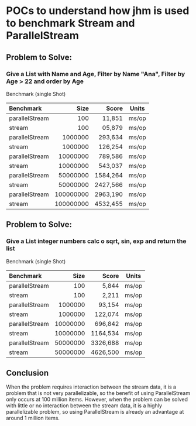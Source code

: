 # POCs to understand how jhm is used to benchmark Stream and ParallelStream 
## Problem to Solve:
###  Give a List with Name and Age, Filter by Name "Ana", Filter by Age > 22 and order by Age

Benchmark (single Shot)

| Benchmark      |      Size |    Score |  Units  |
|:---------------|----------:|---------:|:-------:| 
| parallelStream |       100 |   11,851 |  ms/op  |
| stream         |       100 |   05,879 |  ms/op  |
| parallelStream |   1000000 |  293,634 |  ms/op  |
| stream         |   1000000 |  126,254 |  ms/op  |
| parallelStream |  10000000 |  789,586 |  ms/op  |
| stream         |  10000000 |  543,037 |  ms/op  |
| parallelStream |  50000000 | 1584,264 |  ms/op  |
| stream         |  50000000 | 2427,566 |  ms/op  |
| parallelStream | 100000000 | 2963,190 |  ms/op  |
| stream         | 100000000 | 4532,455 |  ms/op  |


## Problem to Solve:
###  Give a List integer numbers calc o sqrt, sin, exp and return the list 
Benchmark (single Shot)

| Benchmark      |     Size |    Score |  Units  |
|:---------------|---------:|---------:|:-------:| 
| parallelStream |      100 |    5,844 |  ms/op  |
| stream         |      100 |    2,211 |  ms/op  |
| parallelStream |  1000000 |   93,154 |  ms/op  |
| stream         |  1000000 |  122,074 |  ms/op  |
| parallelStream | 10000000 |  696,842 |  ms/op  |
| stream         | 10000000 | 1164,534 |  ms/op  |
| parallelStream | 50000000 | 3326,688 |  ms/op  |
| stream         | 50000000 | 4626,500 |  ms/op  |

## Conclusion 
When the problem requires interaction between the stream data, it is a problem that is not very parallelizable, so the benefit of using ParallelStream only occurs at 100 million items. However, when the problem can be solved with little or no interaction between the stream data, it is a highly parallelizable problem, so using ParallelStream is already an advantage at around 1 million items.




